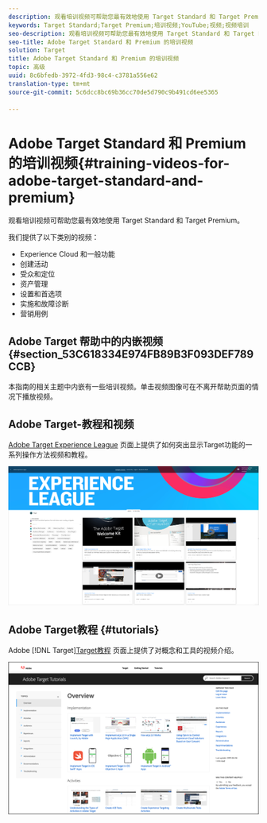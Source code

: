 ```yaml
---
description: 观看培训视频可帮助您最有效地使用 Target Standard 和 Target Premium。
keywords: Target Standard;Target Premium;培训视频;YouTube;视频;视频培训
seo-description: 观看培训视频可帮助您最有效地使用 Target Standard 和 Target Premium。
seo-title: Adobe Target Standard 和 Premium 的培训视频
solution: Target
title: Adobe Target Standard 和 Premium 的培训视频
topic: 高级
uuid: 8c6bfedb-3972-4fd3-98c4-c3781a556e62
translation-type: tm+mt
source-git-commit: 5c6dcc8bc69b36cc70de5d790c9b491cd6ee5365

---
```



# Adobe Target Standard 和 Premium 的培训视频{#training-videos-for-adobe-target-standard-and-premium}

观看培训视频可帮助您最有效地使用 Target Standard 和 Target Premium。

我们提供了以下类别的视频：

* Experience Cloud 和一般功能
* 创建活动
* 受众和定位
* 资产管理
* 设置和首选项
* 实施和故障诊断
* 营销用例

## Adobe Target 帮助中的内嵌视频 {#section_53C618334E974FB89B3F093DEF789CCB}

本指南的相关主题中内嵌有一些培训视频。单击视频图像可在不离开帮助页面的情况下播放视频。

## Adobe Target-教程和视频

[Adobe Target Experience League](https://guided.adobe.com/#recommended/solutions/target) 页面上提供了如何突出显示Target功能的一系列操作方法视频和教程。

![Experience League Video](/help/c-intro/assets/experience-league.png)

## Adobe Target教程 {#tutorials}

Adobe [!DNL Target][Target教程](https://docs.adobe.com/content/help/en/target-learn/tutorials/overview.html) 页面上提供了对概念和工具的视频介绍。

![Adobe Target教程](/help/c-intro/assets/adobe-target-tutorials-new.png)